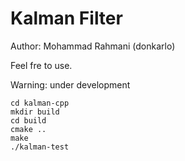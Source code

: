 Kalman Filter
====
Author: Mohammad Rahmani (donkarlo)

Feel fre to use.

Warning: under development

    cd kalman-cpp
    mkdir build
    cd build
    cmake ..
    make
    ./kalman-test
